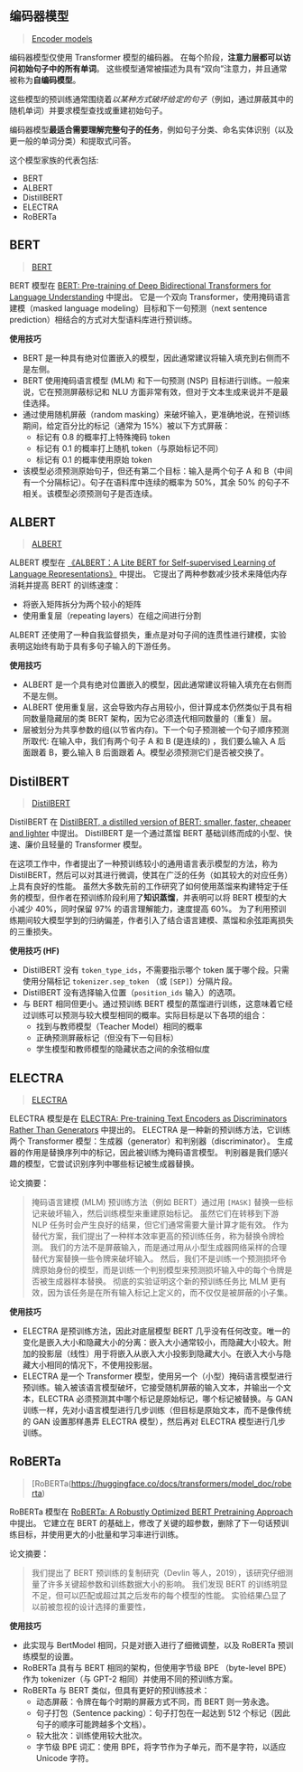 ## 编码器模型

> [Encoder models](https://huggingface.co/learn/nlp-course/en/chapter1/5)
 

编码器模型仅使用 Transformer 模型的编码器。
在每个阶段，**注意力层都可以访问初始句子中的所有单词**。
这些模型通常被描述为具有“双向”注意力，并且通常被称为**自编码模型**。

这些模型的预训练通常围绕着*以某种方式破坏给定的句子*（例如，通过屏蔽其中的随机单词）并要求模型查找或重建初始句子。

编码器模型**最适合需要理解完整句子的任务**，例如句子分类、命名实体识别（以及更一般的单词分类）和提取式问答。

这个模型家族的代表包括:
- BERT
- ALBERT
- DistillBERT
- ELECTRA
- RoBERTa

## BERT

> [BERT](https://huggingface.co/docs/transformers/model_doc/bert)

BERT 模型在 [BERT: Pre-training of Deep Bidirectional Transformers for Language Understanding](https://arxiv.org/abs/1810.04805) 中提出。
它是一个双向 Transformer，使用掩码语言建模（masked language modeling）目标和下一句预测（next sentence prediction）相结合的方式对大型语料库进行预训练。

**使用技巧**

- BERT 是一种具有绝对位置嵌入的模型，因此通常建议将输入填充到右侧而不是左侧。
- BERT 使用掩码语言模型 (MLM) 和下一句预测 (NSP) 目标进行训练。一般来说，它在预测屏蔽标记和 NLU 方面非常有效，但对于文本生成来说并不是最佳选择。
- 通过使用随机屏蔽（random masking）来破坏输入，更准确地说，在预训练期间，给定百分比的标记（通常为 15%）被以下方式屏蔽：
  - 标记有 0.8 的概率打上特殊掩码 token
  - 标记有 0.1 的概率打上随机 token（与原始标记不同）
  - 标记有 0.1 的概率使用原始 token
- 该模型必须预测原始句子，但还有第二个目标：输入是两个句子 A 和 B（中间有一个分隔标记）。句子在语料库中连续的概率为 50%，其余 50% 的句子不相关。该模型必须预测句子是否连续。

## ALBERT

> [ALBERT](https://huggingface.co/docs/transformers/model_doc/albert)

ALBERT 模型在 [《ALBERT：A Lite BERT for Self-supervised Learning of Language Representations》](https://arxiv.org/abs/1909.11942) 中提出。
它提出了两种参数减少技术来降低内存消耗并提高 BERT 的训练速度：
- 将嵌入矩阵拆分为两个较小的矩阵
- 使用重复层（repeating layers）在组之间进行分割

ALBERT 还使用了一种自我监督损失，重点是对句子间的连贯性进行建模，实验表明这始终有助于具有多句子输入的下游任务。

**使用技巧**

- ALBERT 是一个具有绝对位置嵌入的模型，因此通常建议将输入填充在右侧而不是左侧。
- ALBERT 使用重复层，这会导致内存占用较小，但计算成本仍然类似于具有相同数量隐藏层的类 BERT 架构，因为它必须迭代相同数量的（重复）层。
- 层被划分为共享参数的组(以节省内存)。下一个句子预测被一个句子顺序预测所取代: 在输入中，我们有两个句子 A 和 B (是连续的) ，我们要么输入 A 后面跟着 B，要么输入 B 后面跟着 A。模型必须预测它们是否被交换了。


## DistilBERT

> [DistilBERT](https://huggingface.co/docs/transformers/model_doc/distilbert)

DistilBERT 在 [DistilBERT, a distilled version of BERT: smaller, faster, cheaper and lighter](https://arxiv.org/abs/1910.01108) 中提出。
DistilBERT 是一个通过蒸馏 BERT 基础训练而成的小型、快速、廉价且轻量的 Transformer 模型。

在这项工作中，作者提出了一种预训练较小的通用语言表示模型的方法，称为 DistilBERT，然后可以对其进行微调，使其在广泛的任务（如其较大的对应任务）上具有良好的性能。
虽然大多数先前的工作研究了如何使用蒸馏来构建特定于任务的模型，但作者在预训练阶段利用了**知识蒸馏**，并表明可以将 BERT 模型的大小减少 40%，同时保留 97% 的语言理解能力，速度提高 60%。
为了利用预训练期间较大模型学到的归纳偏差，作者引入了结合语言建模、蒸馏和余弦距离损失的三重损失。

**使用技巧 (HF)**

- DistilBERT 没有 `token_type_ids`，不需要指示哪个 token 属于哪个段。只需使用分隔标记 `tokenizer.sep_token` （或 `[SEP]`）分隔片段。
- DistilBERT 没有选择输入位置（`position_ids` 输入）的选项。
- 与 BERT 相同但更小。通过预训练 BERT 模型的蒸馏进行训练，这意味着它经过训练可以预测与较大模型相同的概率。实际目标是以下各项的组合：
  - 找到与教师模型（Teacher Model）相同的概率
  - 正确预测屏蔽标记（但没有下一句目标）
  - 学生模型和教师模型的隐藏状态之间的余弦相似度


## ELECTRA

> [ELECTRA](https://huggingface.co/docs/transformers/model_doc/electra)

ELECTRA 模型是在 [ELECTRA: Pre-training Text Encoders as Discriminators Rather Than Generators](https://openreview.net/pdf?id=r1xMH1BtvB) 中提出的。 
ELECTRA 是一种新的预训练方法，它训练两个 Transformer 模型：生成器（generator）和判别器（discriminator）。
生成器的作用是替换序列中的标记，因此被训练为掩码语言模型。
判别器是我们感兴趣的模型，它尝试识别序列中哪些标记被生成器替换。

论文摘要：
> 掩码语言建模 (MLM) 预训练方法（例如 BERT）通过用 `[MASK]` 替换一些标记来破坏输入，然后训练模型来重建原始标记。
> 虽然它们在转移到下游 NLP 任务时会产生良好的结果，但它们通常需要大量计算才能有效。
> 作为替代方案，我们提出了一种样本效率更高的预训练任务，称为替换令牌检测。
> 我们的方法不是屏蔽输入，而是通过用从小型生成器网络采样的合理替代方案替换一些令牌来破坏输入。
> 然后，我们不是训练一个预测损坏令牌原始身份的模型，而是训练一个判别模型来预测损坏输入中的每个令牌是否被生成器样本替换。
> 彻底的实验证明这个新的预训练任务比 MLM 更有效，因为该任务是在所有输入标记上定义的，而不仅仅是被屏蔽的小子集。

**使用技巧**

- ELECTRA 是预训练方法，因此对底层模型 BERT 几乎没有任何改变。唯一的变化是嵌入大小和隐藏大小的分离：嵌入大小通常较小，而隐藏大小较大。附加的投影层（线性）用于将嵌入从嵌入大小投影到隐藏大小。在嵌入大小与隐藏大小相同的情况下，不使用投影层。
- ELECTRA 是一个 Transformer 模型，使用另一个（小型）掩码语言模型进行预训练。输入被该语言模型破坏，它接受随机屏蔽的输入文本，并输出一个文本，ELECTRA 必须预测其中哪个标记是原始标记，哪个标记被替换。与 GAN 训练一样，先对小语言模型进行几步训练（但目标是原始文本，而不是像传统的 GAN 设置那样愚弄 ELECTRA 模型），然后再对 ELECTRA 模型进行几步训练。


## RoBERTa

> [RoBERTa(https://huggingface.co/docs/transformers/model_doc/roberta)

RoBERTa 模型在 [RoBERTa: A Robustly Optimized BERT Pretraining Approach](https://arxiv.org/abs/1907.11692) 中提出。
它建立在 BERT 的基础上，修改了关键的超参数，删除了下一句话预训练目标，并使用更大的小批量和学习率进行训练。

论文摘要：
> 我们提出了 BERT 预训练的复制研究（Devlin 等人，2019），该研究仔细测量了许多关键超参数和训练数据大小的影响。
> 我们发现 BERT 的训练明显不足，但可以匹配或超过其之后发布的每个模型的性能。
> 实验结果凸显了以前被忽视的设计选择的重要性，

**使用技巧**

- 此实现与 BertModel 相同，只是对嵌入进行了细微调整，以及 RoBERTa 预训练模型的设置。
- RoBERTa 具有与 BERT 相同的架构，但使用字节级 BPE （byte-level BPE）作为 tokenizer（与 GPT-2 相同）并使用不同的预训练方案。
- RoBERTa 与 BERT 类似，但具有更好的预训练技术：
  - 动态屏蔽：令牌在每个时期的屏蔽方式不同，而 BERT 则一劳永逸。
  - 句子打包（Sentence packing）：句子打包在一起达到 512 个标记（因此句子的顺序可能跨越多个文档）。
  - 较大批次：训练使用较大批次。
  - 字节级 BPE 词汇：使用 BPE，将字节作为子单元，而不是字符，以适应 Unicode 字符。
